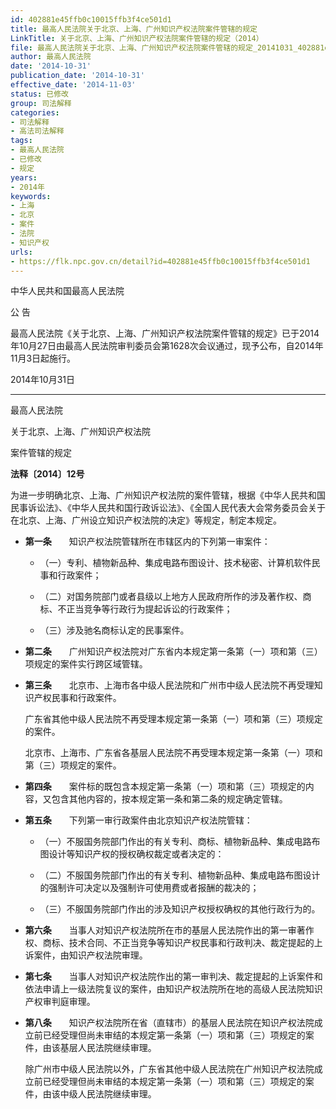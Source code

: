```yaml
---
id: 402881e45ffb0c10015ffb3f4ce501d1
title: 最高人民法院关于北京、上海、广州知识产权法院案件管辖的规定
LinkTitle: 关于北京、上海、广州知识产权法院案件管辖的规定（2014）
file: 最高人民法院关于北京、上海、广州知识产权法院案件管辖的规定_20141031_402881e45ffb0c10015ffb3f4ce501d1.docx
author: 最高人民法院
date: '2014-10-31'
publication_date: '2014-10-31'
effective_date: '2014-11-03'
status: 已修改
group: 司法解释
categories:
- 司法解释
- 高法司法解释
tags:
- 最高人民法院
- 已修改
- 规定
years:
- 2014年
keywords:
- 上海
- 北京
- 案件
- 法院
- 知识产权
urls:
- https://flk.npc.gov.cn/detail?id=402881e45ffb0c10015ffb3f4ce501d1
---
```


中华人民共和国最高人民法院

公 告

最高人民法院《关于北京、上海、广州知识产权法院案件管辖的规定》已于2014年10月27日由最高人民法院审判委员会第1628次会议通过，现予公布，自2014年11月3日起施行。

2014年10月31日

---

最高人民法院

关于北京、上海、广州知识产权法院

案件管辖的规定

**法释〔2014〕12号**

为进一步明确北京、上海、广州知识产权法院的案件管辖，根据《中华人民共和国民事诉讼法》、《中华人民共和国行政诉讼法》、《全国人民代表大会常务委员会关于在北京、上海、广州设立知识产权法院的决定》等规定，制定本规定。

- **第一条**　　知识产权法院管辖所在市辖区内的下列第一审案件：

  - （一）专利、植物新品种、集成电路布图设计、技术秘密、计算机软件民事和行政案件；

  - （二）对国务院部门或者县级以上地方人民政府所作的涉及著作权、商标、不正当竞争等行政行为提起诉讼的行政案件；

  - （三）涉及驰名商标认定的民事案件。

- **第二条**　　广州知识产权法院对广东省内本规定第一条第（一）项和第（三）项规定的案件实行跨区域管辖。

- **第三条**　　北京市、上海市各中级人民法院和广州市中级人民法院不再受理知识产权民事和行政案件。

  广东省其他中级人民法院不再受理本规定第一条第（一）项和第（三）项规定的案件。

  北京市、上海市、广东省各基层人民法院不再受理本规定第一条第（一）项和第（三）项规定的案件。

- **第四条**　　案件标的既包含本规定第一条第（一）项和第（三）项规定的内容，又包含其他内容的，按本规定第一条和第二条的规定确定管辖。

- **第五条**　　下列第一审行政案件由北京知识产权法院管辖：

  - （一）不服国务院部门作出的有关专利、商标、植物新品种、集成电路布图设计等知识产权的授权确权裁定或者决定的：

  - （二）不服国务院部门作出的有关专利、植物新品种、集成电路布图设计的强制许可决定以及强制许可使用费或者报酬的裁决的；

  - （三）不服国务院部门作出的涉及知识产权授权确权的其他行政行为的。

- **第六条**　　当事人对知识产权法院所在市的基层人民法院作出的第一审著作权、商标、技术合同、不正当竞争等知识产权民事和行政判决、裁定提起的上诉案件，由知识产权法院审理。

- **第七条**　　当事人对知识产权法院作出的第一审判决、裁定提起的上诉案件和依法申请上一级法院复议的案件，由知识产权法院所在地的高级人民法院知识产权审判庭审理。

- **第八条**　　知识产权法院所在省（直辖市）的基层人民法院在知识产权法院成立前已经受理但尚未审结的本规定第一条第（一）项和第（三）项规定的案件，由该基层人民法院继续审理。

  除广州市中级人民法院以外，广东省其他中级人民法院在广州知识产权法院成立前已经受理但尚未审结的本规定第一条第（一）项和第（三）项规定的案件，由该中级人民法院继续审理。
